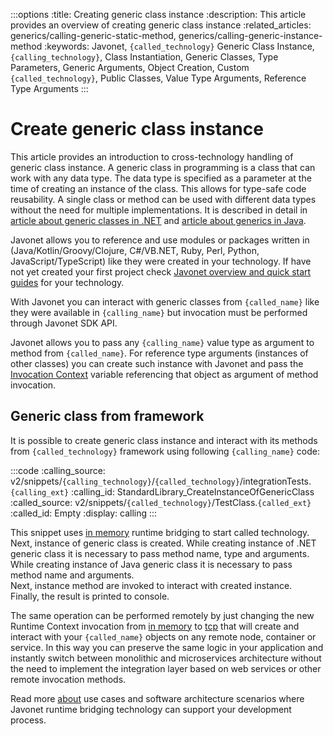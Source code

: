 :::options
:title: Creating generic class instance
:description: This article provides an overview of creating generic class instance
:related_articles: generics/calling-generic-static-method, generics/calling-generic-instance-method
:keywords: Javonet, `{called_technology}` Generic Class Instance, `{calling_technology}`, Class Instantiation, Generic Classes, Type Parameters, Generic Arguments, Object Creation, Custom `{called_technology}`, Public Classes, Value Type Arguments, Reference Type Arguments
:::

# Create generic class instance  

This article provides an introduction to cross-technology handling of generic class instance. A generic class in programming is a class that can work with any data type. The data type is specified as a parameter at the time of creating an instance of the class. This allows for type-safe code reusability. A single class or method can be used with different data types without the need for multiple implementations. It is described in detail in [article about generic classes in .NET](https://learn.microsoft.com/en-us/dotnet/csharp/programming-guide/generics/generic-classes) and [article about generics in Java](https://docs.oracle.com/javase/tutorial/extra/generics/simple.html).  
  
Javonet allows you to reference and use modules or packages written in (Java/Kotlin/Groovy/Clojure, C#/VB.NET, Ruby, Perl, Python, JavaScript/TypeScript) like they were created in your technology. If have not yet created your first project check [Javonet overview and quick start guides](/guides/v2/`{calling_technology}`/`{called_technology}`/getting-started/about-javonet) for your technology.  
  
With Javonet you can interact with generic classes from `{called_name}` like they were available in `{calling_name}` but invocation must be performed through Javonet SDK API.  
  
Javonet allows you to pass any `{calling_name}` value type as argument to method from `{called_name}`. For reference type arguments (instances of other classes) you can create such instance with Javonet and pass the [Invocation Context](/guides/v2/`{calling_technology}`/`{called_technology}`/foundations/invocation-context) variable referencing that object as argument of method invocation.  
  
## Generic class from framework
  
It is possible to create generic class instance and interact with its methods from `{called_technology}` framework using following `{calling_name}` code:
  
:::code
:calling_source: v2/snippets/`{calling_technology}`/`{called_technology}`/integrationTests.`{calling_ext}`
:calling_id: StandardLibrary_CreateInstanceOfGenericClass
:called_source: v2/snippets/`{called_technology}`/TestClass.`{called_ext}`
:called_id: Empty
:display: calling
:::

This snippet uses [in memory](/guides/v2/`{calling_technology}`/`{called_technology}`/foundations/in-memory-channel) runtime bridging to start called technology.  
Next, instance of generic class is created.
While creating instance of .NET generic class it is necessary to pass method name, type and arguments.  
While creating instance of Java generic class it is necessary to pass method name and arguments.  
Next, instance method are invoked to interact with created instance.  
Finally, the result is printed to console.  
  
The same operation can be performed remotely by just changing the new Runtime Context invocation from [in memory](/guides/v2/`{calling_technology}`/`{called_technology}`/foundations/in-memory-channel) to [tcp](/guides/v2/`{calling_technology}`/`{called_technology}`/foundations/tcp-channel) that will create and interact with your `{called_name}` objects on any remote node, container or service. In this way you can preserve the same logic in your application and instantly switch between monolithic and microservices architecture without the need to implement the integration layer based on web services or other remote invocation methods.
  
Read more [about](/guides/v2/`{calling_technology}`/`{called_technology}`/getting-started/about-javonet) use cases and software architecture scenarios where Javonet runtime bridging technology can support your development process.
